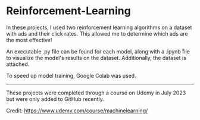 # Reinforcement-Learning

In these projects, I used two reinforcement learning algorithms on a dataset with ads and their click rates. This allowed me to determine which ads are the most effective!

An executable .py file can be found for each model, along with a .ipynb file to visualize the model's results on the dataset. Additionally, the dataset is attached.

To speed up model training, Google Colab was used.

------------------------------------------------------------------------------------------------------------------------

These projects were completed through a course on Udemy in July 2023 but were only added to GitHub recently.

Credit: https://www.udemy.com/course/machinelearning/
